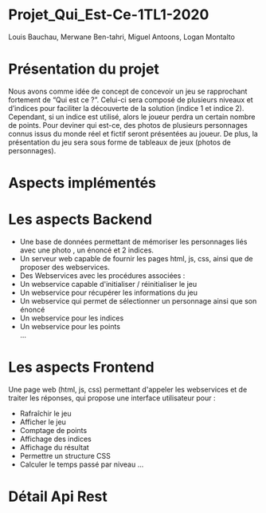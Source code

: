 Projet_Qui_Est-Ce-1TL1-2020
======


Louis Bauchau, Merwane Ben-tahri, Miguel Antoons, Logan Montalto

# Présentation du projet

Nous avons comme idée de concept de concevoir un jeu se rapprochant fortement de “Qui est ce ?”. Celui-ci sera composé de plusieurs niveaux et d’indices pour faciliter la découverte de la solution (indice 1 et indice 2). Cependant, si un indice est utilisé, alors le joueur perdra un certain nombre de points. Pour deviner qui est-ce, des photos de plusieurs personnages connus issus du monde réel et fictif seront présentées au joueur. De plus, la présentation du jeu sera sous forme de tableaux de jeux (photos de personnages).

# Aspects implémentés 


# Les aspects Backend


- Une base de données permettant de mémoriser les personnages liés avec une photo , un énoncé et 2 indices.
- Un serveur web capable de fournir les pages html, js, css, ainsi que de proposer des webservices.
- Des Webservices avec les procédures associées : 
- Un webservice capable d'initialiser / réinitialiser le jeu
- Un webservice pour récupérer les informations du jeu
- Un webservice qui permet de sélectionner un personnage ainsi que son énoncé 
- Un webservice pour les indices
- Un webservice pour les points  
...


# Les aspects Frontend


Une page web (html, js, css) permettant d'appeler les webservices et de traiter les réponses, qui propose une interface utilisateur pour :
- Rafraîchir le jeu
- Afficher le jeu
- Comptage de points
- Affichage des indices
- Affichage du résultat
- Permettre un structure CSS
- Calculer le temps passé par niveau 
...


# Détail Api Rest 


